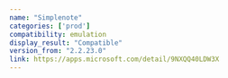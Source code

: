 ```yaml
---
name: "Simplenote"
categories: ['prod']
compatibility: emulation
display_result: "Compatible"
version_from: "2.2.23.0"
link: https://apps.microsoft.com/detail/9NXQQ40LDW3X
---
```

